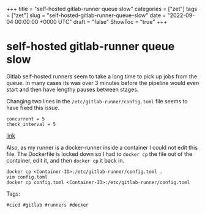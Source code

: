 +++
title = "self-hosted gitlab-runner queue slow"
categories = ["zet"]
tags = ["zet"]
slug = "self-hosted-gitlab-runner-queue-slow"
date = "2022-09-04 00:00:00 +0000 UTC"
draft = "false"
ShowToc = "true"
+++

# self-hosted gitlab-runner queue slow

Gitlab self-hosted runners seem to take a long time to pick up jobs
from the queue. In many cases its was over 3 minutes before the pipeline
would even start and then have lengthy pauses between stages.

Changing two lines in the `/etc/gitlab-runner/config.toml` file seems to
have fixed this issue.

```shell
concurrent = 5
check_interval = 5
```

[link](https://gitlab.com/gitlab-org/gitlab-runner/-/issues/4567)

Also, as my runner is a docker-runner inside a container I could not 
edit this file. The Dockerfile is locked down so I had to `docker cp` the
file out of the container, edit it, and then `docker cp` it back in.


```shell
docker cp <Container-ID>:/etc/gitlab-runner/config.toml .
vim config.toml
docker cp config.toml <Container-ID>:/etc/gitlab-runner/config.toml
```

Tags:

    #cicd #gitlab #runners #docker


